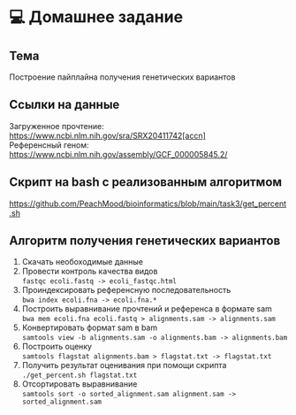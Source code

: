 # 💻 Домашнее задание

## Тема
Построение пайплайна получения генетических вариантов

## Ссылки на данные
Загруженное прочтение: https://www.ncbi.nlm.nih.gov/sra/SRX20411742[accn] <br/>
Референсный геном: https://www.ncbi.nlm.nih.gov/assembly/GCF_000005845.2/

## Скрипт на bash с реализованным алгоритмом
https://github.com/PeachMood/bioinformatics/blob/main/task3/get_percent.sh

## Алгоритм получения генетических вариантов
1. Скачать необоходимые данные
2. Провести контроль качества видов<br/>
  `fastqc ecoli.fastq -> ecoli_fastqc.html`
3. Проиндексировать референсную последовательность<br/>
  `bwa index ecoli.fna -> ecoli.fna.*`
4. Построить выравнивание прочтений и референса в формате sam<br/>
  `bwa mem ecoli.fna ecoli.fastq > alignments.sam -> alignments.sam`
5. Конвертировать формат sam в bam<br/>
  `samtools view -b alignments.sam -o alignments.bam -> alignments.bam`
6. Построить оценку<br/>
  `samtools flagstat alignments.bam > flagstat.txt -> flagstat.txt`
7. Получить результат оценивания при помощи скрипта<br/>
  `./get_percent.sh flagstat.txt`
8. Отсортировать выравнивание<br/>
  `samtools sort -o sorted_alignment.sam alignment.sam ->  sorted_alignment.sam`
